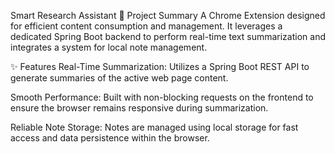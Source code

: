 Smart Research Assistant
📝 Project Summary
A Chrome Extension designed for efficient content consumption and management. It leverages a dedicated Spring Boot backend to perform real-time text summarization and integrates a system for local note management.

✨ Features
Real-Time Summarization: Utilizes a Spring Boot REST API to generate summaries of the active web page content.

Smooth Performance: Built with non-blocking requests on the frontend to ensure the browser remains responsive during summarization.

Reliable Note Storage: Notes are managed using local storage for fast access and data persistence within the browser.

